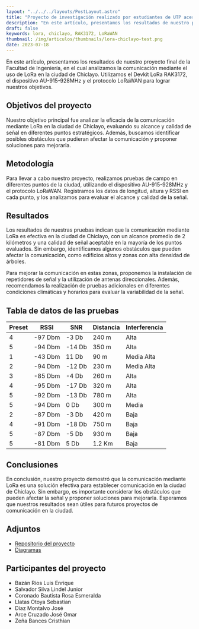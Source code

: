 ```yaml
---
layout: "../../../layouts/PostLayout.astro"
title: "Proyecto de investigación realizado por estudiantes de UTP acerca de la tecnología LoRa"
description: "En este artículo, presentamos los resultados de nuestro proyecto final de la Facultad de Ingeniería, en el cual analizamos la comunicación mediante el uso de LoRa en la ciudad de Chiclayo. Utilizamos el Devkit LoRa RAK3172, el dispositivo AU-915-928MHz y el protocolo LoRaWAN para lograr nuestros objetivos."
draft: false
keywords: lora, chiclayo, RAK3172, LoRaWAN
thumbnail: /img/articulos/thumbnails/lora-chiclayo-test.png
date: 2023-07-18
---
```


En este artículo, presentamos los resultados de nuestro proyecto final de la Facultad de Ingeniería, en el cual analizamos la comunicación mediante el uso de LoRa en la ciudad de Chiclayo. Utilizamos el Devkit LoRa RAK3172, el dispositivo AU-915-928MHz y el protocolo LoRaWAN para lograr nuestros objetivos.

## Objetivos del proyecto

Nuestro objetivo principal fue analizar la eficacia de la comunicación mediante LoRa en la ciudad de Chiclayo, evaluando su alcance y calidad de señal en diferentes puntos estratégicos. Además, buscamos identificar posibles obstáculos que pudieran afectar la comunicación y proponer soluciones para mejorarla.

## Metodología

Para llevar a cabo nuestro proyecto, realizamos pruebas de campo en diferentes puntos de la ciudad, utilizando el dispositivo AU-915-928MHz y el protocolo LoRaWAN. Registramos los datos de longitud, altura y RSSI en cada punto, y los analizamos para evaluar el alcance y calidad de la señal.

## Resultados

Los resultados de nuestras pruebas indican que la comunicación mediante LoRa es efectiva en la ciudad de Chiclayo, con un alcance promedio de 2 kilómetros y una calidad de señal aceptable en la mayoría de los puntos evaluados. Sin embargo, identificamos algunos obstáculos que pueden afectar la comunicación, como edificios altos y zonas con alta densidad de árboles.

Para mejorar la comunicación en estas zonas, proponemos la instalación de repetidores de señal y la utilización de antenas direccionales. Además, recomendamos la realización de pruebas adicionales en diferentes condiciones climáticas y horarios para evaluar la variabilidad de la señal.

## Tabla de datos de las pruebas

| Preset | RSSI    | SNR    | Distancia | Interferencia |
| ------ | ------- | ------ | --------- | ------------- |
| 4      | -97 Dbm | -3 Db  | 240 m     | Alta          |
| 5      | -94 Dbm | -14 Db | 350 m     | Alta          |
| 1      | -43 Dbm | 11 Db  | 90 m      | Media Alta    |
| 2      | -94 Dbm | -12 Db | 230 m     | Media Alta    |
| 3      | -85 Dbm | -4 Db  | 260 m     | Alta          |
| 4      | -95 Dbm | -17 Db | 320 m     | Alta          |
| 5      | -92 Dbm | -13 Db | 780 m     | Alta          |
| 5      | -94 Dbm | 0 Db   | 300 m     | Media         |
| 2      | -87 Dbm | -3 Db  | 420 m     | Baja          |
| 4      | -91 Dbm | -18 Db | 750 m     | Baja          |
| 5      | -87 Dbm | -5 Db  | 930 m     | Baja          |
| 5      | -81 Dbm | 5 Db   | 1.2 Km    | Baja          |

## Conclusiones

En conclusión, nuestro proyecto demostró que la comunicación mediante LoRa es una solución efectiva para establecer comunicación en la ciudad de Chiclayo. Sin embargo, es importante considerar los obstáculos que pueden afectar la señal y proponer soluciones para mejorarla. Esperamos que nuestros resultados sean útiles para futuros proyectos de comunicación en la ciudad.

## Adjuntos

- [Repositorio del proyecto](https://github.com/luisBazanDev/final-project-caf2)
- [Diagramas](https://github.com/luisBazanDev/final-project-caf2/blob/main/diagrams)

## Participantes del proyecto

- Bazán Rios Luis Enrique
- Salvador Silva Lindel Junior
- Coronado Bautista Rosa Esmeralda
- Llatas Otoya Sebastian
- Díaz Montalvo José
- Arce Cruzado José Omar
- Zeña Bances Cristhian
